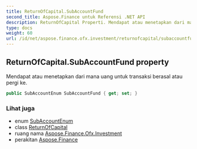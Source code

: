 ```yaml
---
title: ReturnOfCapital.SubAccountFund
second_title: Aspose.Finance untuk Referensi .NET API
description: ReturnOfCapital Properti. Mendapat atau menetapkan dari mana uang untuk transaksi berasal atau pergi ke.
type: docs
weight: 60
url: /id/net/aspose.finance.ofx.investment/returnofcapital/subaccountfund/
---
```

## ReturnOfCapital.SubAccountFund property

Mendapat atau menetapkan dari mana uang untuk transaksi berasal atau pergi ke.

```csharp
public SubAccountEnum SubAccountFund { get; set; }
```

### Lihat juga

* enum [SubAccountEnum](../../subaccountenum/)
* class [ReturnOfCapital](../)
* ruang nama [Aspose.Finance.Ofx.Investment](../../returnofcapital/)
* perakitan [Aspose.Finance](../../../)


